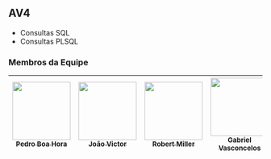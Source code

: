 ## AV4


-  Consultas SQL 
-  Consultas PLSQL 


### Membros da Equipe 

| [<img loading="lazy" src="https://avatars.githubusercontent.com/u/50245045?v=4" width=115><br><sub> Pedro Boa Hora </sub>](https://github.com/boahorapedro) |  [<img loading="lazy" src="https://avatars.githubusercontent.com/u/85363273?v=4" width=115><br><sub>João Victor</sub>](https://github.com/Joyvixtor) |  [<img loading="lazy" src="https://avatars.githubusercontent.com/u/93690581?s=400&u=68443b60c138b486c52485bc7c82408891f54059&v=4" width=115><br><sub>Robert Miller</sub>](https://github.com/rmls2) | [<img loading="lazy" src="https://avatars.githubusercontent.com/u/86261975?v=4" width=115><br><sub>Gabriel Vasconcelos</sub>](https://github.com/GabrielVasconcel) | [<img loading="lazy" src="https://avatars.githubusercontent.com/u/69468446?v=4" width=115><br><sub>Gabriel Vasconcelos</sub>](https://gist.github.com/dejardim)
| :---: | :---: | :---: | :---: | :---: 


